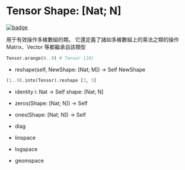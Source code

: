 # Tensor Shape: [Nat; N]

[![badge](https://img.shields.io/endpoint.svg?url=https%3A%2F%2Fgezf7g7pd5.execute-api.ap-northeast-1.amazonaws.com%2Fdefault%2Fsource_up_to_date%3Fowner%3Derg-lang%26repos%3Derg%26ref%3Dmain%26path%3Ddoc/EN/API/types/classes/Tensor.md%26commit_hash%3D06f8edc9e2c0cee34f6396fd7c64ec834ffb5352)](https://gezf7g7pd5.execute-api.ap-northeast-1.amazonaws.com/default/source_up_to_date?owner=erg-lang&repos=erg&ref=main&path=doc/EN/API/types/classes/Tensor.md&commit_hash=06f8edc9e2c0cee34f6396fd7c64ec834ffb5352)

  用于有效操作多維數組的類。 它還定義了諸如多維數組上的乘法之類的操作
  Matrix、Vector 等都繼承自該類型

```python
Tensor.arange(0..9) # Tensor [10]
```

* reshape(self, NewShape: [Nat; M]) -> Self NewShape

```python
(1..9).into(Tensor).reshape [3, 3]
```

* identity i: Nat -> Self shape: [Nat; N]
* zeros(Shape: [Nat; N]) -> Self
* ones(Shape: [Nat; N]) -> Self

* diag

* linspace
* logspace
* geomspace
